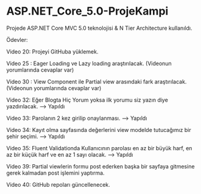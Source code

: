 # ASP.NET_Core_5.0-ProjeKampi
Projede ASP.NET Core MVC 5.0 teknolojisi &amp; N Tier Architecture kullanıldı.

Ödevler:

Video 20: Projeyi GitHuba yüklemek.

Video 25 : Eager Loading ve Lazy loading araştırılacak.
(Videonun yorumlarında cevaplar var)

Video 30 : View Component ile Partial view arasındaki fark araştırılacak.(Videonun yorumlarında cevaplar var)

Video 32: Eğer Blogta Hiç Yorum yoksa ilk yorumu siz yazın diye yazdırılacak. --> Yapıldı

Video 33: Parolanın 2 kez girilip onaylanması. --> Yapıldı

Video 34: Kayıt olma sayfasında değerlerini view modelde tutucağımız bir şehir seçimi. --> Yapıldı

Video 35: Fluent Validationda Kullanıcının parolası en az bir büyük harf, en az bir küçük harf ve en az 1 sayı olacak. --> Yapıldı

Video 39: Partial viewlerin formu post ederken başka bir sayfaya gitmesine gerek kalmadan post işlemini yaptırma.

Video 40: GitHub repoları güncellenecek.

